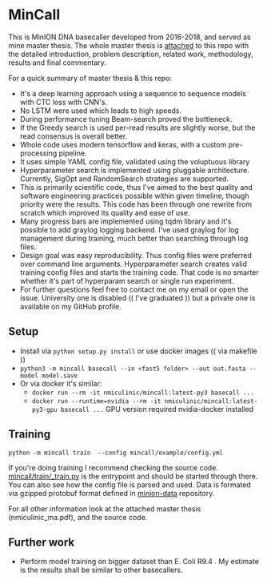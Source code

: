 # MinCall

This is MinION DNA basecaller developed from 2016-2018, and served as mine master thesis. The whole master thesis is [attached](https://github.com/nmiculinic/minion-basecaller/blob/master/nmiculinic_ma.pdf) to this repo with the detailed introduction, problem description, related work, methodology, results and final commentary.

For a quick summary of master thesis & this repo: 

* It's a deep learning approach using a sequence to sequence models with CTC loss with CNN's. 
* No LSTM were used which leads to high speeds. 
* During performance tuning Beam-search proved the bottleneck. 
* If the Greedy search is used per-read results are slightly worse, but the read consensus is overall better.
* Whole code uses modern tensorflow and keras, with a custom pre-processing pipeline. 
* It uses simple YAML config file, validated using the voluptuous library 
* Hyperparameter search is implemented using pluggable architecture. Currently, SigOpt and RandomSearch strategies are supported.
* This is primarily scientific code, thus I've aimed to the best quality and software engineering practices possible within given timeline, though priority were the results. This code has been through one rewrite from scratch which improved its quality and ease of use.
* Many progress bars are implemented using tqdm library and it's possible to add graylog logging backend. I've used graylog for log management during training, much better than searching through log files.
* Design goal was easy reproducibility. Thus config files were preferred over command line arguments. Hyperparameter search creates valid training config files and starts the training code. That code is no smarter whether it's part of hyperparam search or single run experiment. 
* For further questions feel free to contact me on my email or open the issue. University one is disabled (( I've graduated )) but a private one is available on my GitHub profile.


## Setup 

* Install via `python setup.py install` or use docker images (( via makefile ))
* `python3 -m mincall basecall --in <fast5 folder> --out out.fasta --model model.save`
* Or via docker it's similar:
    * `docker run --rm -it nmiculinic/mincall:latest-py3 basecall ...`
    * `docker run --runtime=nvidia --rm -it nmiculinic/mincall:latest-py3-gpu basecall ...`
    GPU version required nvidia-docker installed

## Training

`python -m mincall train  --config mincall/example/config.yml`

If you're doing training I recommend checking the source code. [mincall/train/_train.py](https://github.com/nmiculinic/minion-basecaller/blob/master/mincall/train/_train.py) is the entrypoint and should be started through there. You can also see how the config file is parsed and used. Data is formated via gzipped protobuf format defined in [minion-data](https://github.com/nmiculinic/minion-data) repository. 

For all other information look at the attached master thesis (nmiculinic_ma.pdf), and the source code.

## Further work

* Perform model training on bigger dataset than E. Coli R9.4 . My estimate is the results shall be similar to other basecallers.
